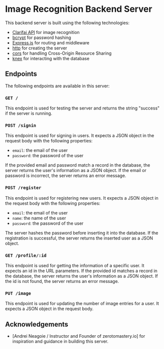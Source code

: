 # Image Recognition Backend Server

This backend server is built using the following technologies:

- [Clarifai API](https://clarifai.com/) for image recognition
- [bcrypt](https://www.npmjs.com/package/bcrypt) for password hashing
- [Express.js](https://expressjs.com/) for routing and middleware
- [http](https://nodejs.org/api/http.html) for creating the server
- [cors](https://www.npmjs.com/package/cors) for handling Cross-Origin Resource Sharing
- [knex](http://knexjs.org/) for interacting with the database

## Endpoints

The following endpoints are available in this server:

### `GET /`

This endpoint is used for testing the server and returns the string "success" if the server is running.

### `POST /signin`

This endpoint is used for signing in users. It expects a JSON object in the request body with the following properties:

- `email`: the email of the user
- `password`: the password of the user

If the provided email and password match a record in the database, the server returns the user's information as a JSON object. If the email or password is incorrect, the server returns an error message.

### `POST /register`

This endpoint is used for registering new users. It expects a JSON object in the request body with the following properties:

- `email`: the email of the user
- `name`: the name of the user
- `password`: the password of the user

The server hashes the password before inserting it into the database. If the registration is successful, the server returns the inserted user as a JSON object.

### `GET /profile/:id`

This endpoint is used for getting the information of a specific user. It expects an id in the URL parameters. If the provided id matches a record in the database, the server returns the user's information as a JSON object. If the id is not found, the server returns an error message.

### `PUT /image`

This endpoint is used for updating the number of image entries for a user. It expects a JSON object in the request body.

## Acknowledgements

- \[Andrei Neagoie / Instructor and Founder of zerotomastery.io\] for inspiration and guidance in building this server.
